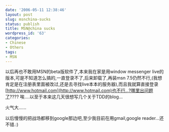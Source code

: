 ```yaml
---
date: '2006-05-11 12:38:46'
layout: post
slug: msnchina-sucks
status: publish
title: MSN@china sucks
wordpress_id: '63'
categories:
- Chinese
- Others
tags:
- MSN
---
```





以后再也不敢用MSN的beta版软件了,本来我在家是用window messenger live的版本,可是不知道怎么搞的,一直登录不了,后来卸载了,再装msn 7.5仍然不行,(我想肯定是在注册表里面被改过,还是去寻找live本本的服务器),而且我就算直接登录[http://www.hotmail.com](http://www.hotmail.com)也不行..,?哪里出问题了???? 唉....以至于本来这几天很想写几个关于TDD的blog...




火气大......




以后慢慢的把战场都移到google那边吧,至少我目前在用gmail,google reader...还不错.:)



